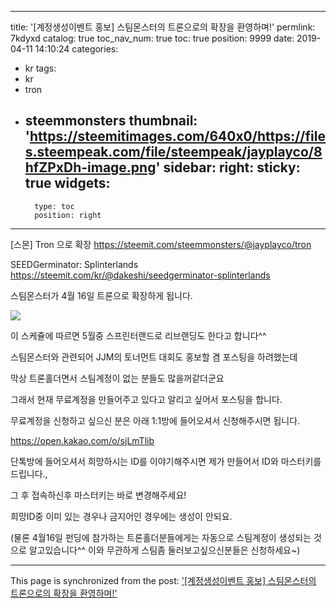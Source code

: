 
---
title: '[계정생성이벤트 홍보] 스팀몬스터의 트론으로의 확장을 환영하며!'
permlink: 7kdyxd
catalog: true
toc_nav_num: true
toc: true
position: 9999
date: 2019-04-11 14:10:24
categories:
- kr
tags:
- kr
- tron
- steemmonsters
thumbnail: 'https://steemitimages.com/640x0/https://files.steempeak.com/file/steempeak/jayplayco/8hfZPxDh-image.png'
sidebar:
    right:
        sticky: true
widgets:
    -
        type: toc
        position: right
---


[스몬] Tron 으로 확장
https://steemit.com/steemmonsters/@jayplayco/tron

SEEDGerminator: Splinterlands
https://steemit.com/kr/@dakeshi/seedgerminator-splinterlands

스팀몬스터가 4월 16일 트론으로 확장하게 됩니다.

![](https://steemitimages.com/640x0/https://files.steempeak.com/file/steempeak/jayplayco/8hfZPxDh-image.png)

이 스케쥴에 따르면 5월중 스프린터랜드로 리브랜딩도 한다고 합니다^^

스팀몬스터와 관련되어 JJM의 토너먼트 대회도 홍보할 겸 포스팅을 하려했는데

막상 트론홀더면서 스팀계정이 없는 분들도 많을꺼같더군요

그래서 현재 무료계정을 만들어주고 있다고 알리고 싶어서 포스팅을 합니다. 

무료계정을 신청하고 싶으신 분은 아래 1:1방에 들어오셔서 신청해주시면 됩니다.

https://open.kakao.com/o/sjLmTlib

단톡방에 들어오셔서 희망하시는 ID를 이야기해주시면 제가 만들어서 ID와 마스터키를 드립니다.,

그 후 접속하신후 마스터키는 바로 변경해주세요!

희망ID중 이미 있는 경우나 금지어인 경우에는 생성이 안되요.

(물론 4월16일 펀딩에 참가하는 트론홀더분들에게는 자동으로 스팀계정이 생성되는 것으로 알고있습니다^^ 이와 무관하게 스팀좀 둘러보고싶으신분들은 신청하세요~)

- - -

This page is synchronized from the post: ['[계정생성이벤트 홍보] 스팀몬스터의 트론으로의 확장을 환영하며!'](https://steemit.com/@virus707/7kdyxd)
